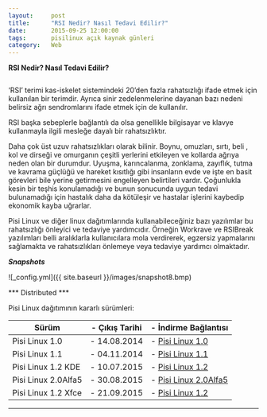 ```yaml
---
layout:     post
title:      "RSI Nedir? Nasıl Tedavi Edilir?"
date:       2015-09-25 12:00:00
tags:       pisilinux açık kaynak günleri
category:   Web
---
```


**RSI Nedir? Nasıl Tedavi Edilir?**

```25 Eylül 2015 - Türkiye
```

‘RSI’ terimi kas-iskelet sistemindeki 20’den fazla rahatsızlığı ifade etmek için kullanılan bir terimdir. Ayrıca sinir zedelenmelerine dayanan bazı nedeni belirsiz ağrı sendromlarını ifade etmek için de kullanılır.

RSI başka sebeplerle bağlantılı da olsa genellikle bilgisayar ve klavye kullanmayla ilgili mesleğe dayalı bir rahatsızlıktır.

Daha çok üst uzuv rahatsızlıkları olarak bilinir. Boynu, omuzları, sırtı, beli , kol ve dirseği ve omurganın çeşitli yerlerini etkileyen ve kollarda ağrıya neden olan bir durumdur. Uyuşma, karıncalanma, zonklama, zayıflık, tutma ve kavrama güçlüğü ve hareket kısıtlığı gibi insanların evde ve işte en basit görevleri bile yerine getirmesini engelleyen belirtileri vardır. Çoğunlukla kesin bir teşhis konulamadığı ve bunun sonucunda uygun tedavi bulunamadığı için hastalık daha da kötüleşir ve hastalar işlerini kaybedip ekonomik kayba uğrarlar.

Pisi Linux ve diğer linux dağıtımlarında kullanabileceğiniz bazı yazılımlar bu rahatsızlığı önleyici ve tedaviye yardımcıdır. Örneğin Workrave ve RSIBreak yazılımları belli aralıklarla kullanıcılara mola verdirerek, egzersiz yapmalarını sağlamakta ve rahatsızlıkları önlemeye veya tedaviye yardımcı olmaktadır.


***Snapshots***

![_config.yml]({{ site.baseurl }}/images/snapshot8.bmp)

*** Distributed ***

Pisi Linux dağıtımının kararlı sürümleri:

| Sürüm                  |- Çıkış Tarihi |- İndirme Bağlantısı |
|------------------------|---------------|---------------------|
| Pisi Linux 1.0         |- 14.08.2014   |- [Pisi Linux 1.0](http://sourceforge.net/projects/pisilinux/files/1.0/)|
| Pisi Linux 1.1         |- 04.11.2014   |- [Pisi Linux 1.1](http://sourceforge.net/projects/pisilinux/files/1.1/)|
| Pisi Linux 1.2 KDE     |- 10.07.2015   |- [Pisi Linux 1.2](http://sourceforge.net/projects/pisilinux/files/1.2/)|
| Pisi Linux 2.0Alfa5    |- 30.08.2015   |- [Pisi Linux 2.0Alfa5](http://openload.co/f/vuimrNgPjSE/Pisi-Linux-2.0-Alfa5-KDE5-KaraKedi-x86_64.iso)|
| Pisi Linux 1.2 Xfce    |- 21.09.2015   |- [Pisi Linux 1.2](http://openload.co/f/R6JeYpGW3BM/Pisi-Linux-1.2-XFCE-x86_64.iso)|


---